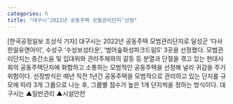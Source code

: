 ```yaml
---
categories: h
title: "대구시‘2022년 공동주택 모범관리단지’선정"
---
```

[한국공정일보 조상식 기자] 대구시는 2022년 공동주택 모범관리단지로 달성군 ‘다사한일유앤아이’, 수성구 ‘수성보성타운’, ‘범어숲화성파크드림S’ 3곳을 선정했다. 모범관리단지는 층간소음 및 입대위와 관리주체와의 갈등 등 분열과 단절을 겪고 있는 현대사회의 공동주택단지에 화합하고 소통하는 모범적인 공동주택을 선정해 널리 귀감을 주기 위함이다. 선정방식은 매년 직전 1년간 공동주택을 모범적으로 관리하고 있는 단지를 규모에 따라 3개 그룹으로 나눈 후, 그룹별 점수가 높은 1개 단지씩을 정하는 방식이다. 대구시는 ▲일반관리 ▲시설안전